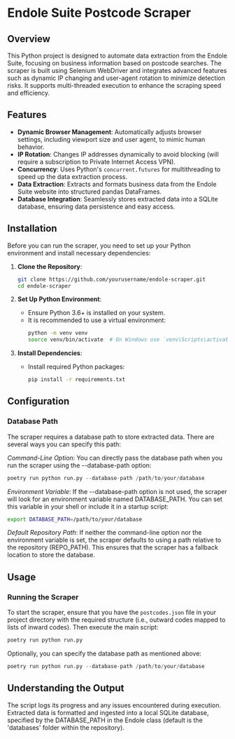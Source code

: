 # Endole Suite Postcode Scraper

## Overview

This Python project is designed to automate data extraction from the Endole Suite, focusing on business information based on postcode searches. The scraper is built using Selenium WebDriver and integrates advanced features such as dynamic IP changing and user-agent rotation to minimize detection risks. It supports multi-threaded execution to enhance the scraping speed and efficiency.

## Features

- **Dynamic Browser Management**: Automatically adjusts browser settings, including viewport size and user agent, to mimic human behavior.
- **IP Rotation**: Changes IP addresses dynamically to avoid blocking (will require a subscription to Private Internet Access VPN).
- **Concurrency**: Uses Python's `concurrent.futures` for multithreading to speed up the data extraction process.
- **Data Extraction**: Extracts and formats business data from the Endole Suite website into structured pandas DataFrames.
- **Database Integration**: Seamlessly stores extracted data into a SQLite database, ensuring data persistence and easy access.

## Installation

Before you can run the scraper, you need to set up your Python environment and install necessary dependencies:

1. **Clone the Repository**:
    ```bash
    git clone https://github.com/yourusername/endole-scraper.git
    cd endole-scraper
    ```

2. **Set Up Python Environment**:
    - Ensure Python 3.6+ is installed on your system.
    - It is recommended to use a virtual environment:
      ```bash
      python -m venv venv
      source venv/bin/activate  # On Windows use `venv\Scripts\activate`
      ```

3. **Install Dependencies**:
    - Install required Python packages:
      ```bash
      pip install -r requirements.txt
      ```
## Configuration

### Database Path

The scraper requires a database path to store extracted data. There are several ways you can specify this path:

*Command-Line Option*: You can directly pass the database path when you run the scraper using the --database-path option:

```python
poetry run python run.py --database-path /path/to/your/database
```

*Environment Variable*: If the --database-path option is not used, the scraper will look for an environment variable named DATABASE_PATH. You can set this variable in your shell or include it in a startup script:

```bash
export DATABASE_PATH=/path/to/your/database
```

*Default Repository Path*: If neither the command-line option nor the environment variable is set, the scraper defaults to using a path relative to the repository (REPO_PATH). This ensures that the scraper has a fallback location to store the database.


## Usage

### Running the Scraper

To start the scraper, ensure that you have the `postcodes.json` file in your project directory with the required structure (i.e., outward codes mapped to lists of inward codes). Then execute the main script:

```python
poetry run python run.py
```

Optionally, you can specify the database path as mentioned above:

```python
poetry run python run.py --database-path /path/to/your/database
```

## Understanding the Output

The script logs its progress and any issues encountered during execution.
Extracted data is formatted and ingested into a local SQLite database, specified by the DATABASE_PATH in the Endole class (default is the 'databases' folder within the repository).
